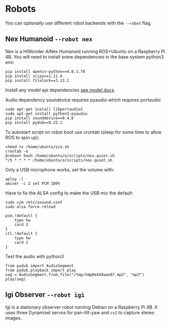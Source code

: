 # Robots

You can optionally use different robot backends with the `--robot` flag.

## Nex Humanoid `--robot nex`

Nex is a HiWonder AiNex Humanoid running ROS+Ubuntu on a Raspberry Pi 4B. You will need to install some dependencies in the base system python3 env:

```
pip install opencv-python==4.8.1.78
pip install scipy==1.11.4
pip install filelock==3.13.1
```

Install any model api dependencies [see model docs](models.md).

Audio dependency soundevice requires pyaudio which requires portaudio

```
sudo apt-get install libportaudio2
sudo apt-get install python3-pyaudio
pip install sounddevice==0.4.6
pip install pydub==0.25.1
```

To autostart script on robot boot use crontab (sleep for some time to allow ROS to spin up):

```
chmod +x /home/ubuntu/o/o.sh
crontab -e
@reboot bash /home/ubuntu/o/scripts/nex.quiet.sh
*/5 * * * * /home/ubuntu/o/scripts/nex.quiet.sh
```

Only a USB microphone works, set the volume with:

```
aplay -l
amixer -c 2 set PCM 100%
```

Have to fix the ALSA config to make the USB mic the default:

```
sudo vim /etc/asound.conf
sudo alsa force-reload
```
```
pcm.!default {
    type hw
    card 2
}
ctl.!default {
    type hw
    card 2
}
```

Test the audio with python3

```
from pydub import AudioSegment
from pydub.playback import play
seg = AudioSegment.from_file("/tmp/tmp0e449aae8f.mp3", "mp3")
play(seg)
```

## Igi Observer `--robot igi`

Igi is a stationary observer robot running Debian on a Raspberry Pi 4B. It uses three Dynamixel servos for pan-tilt-yaw and `cv2` to capture stereo images.
